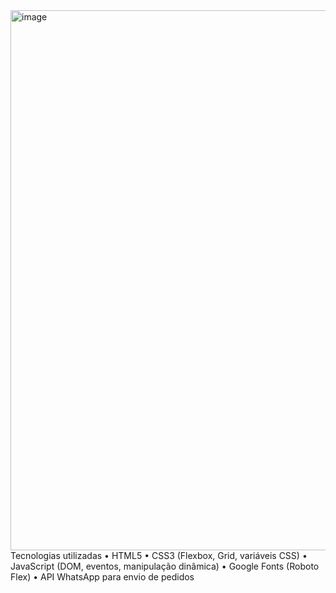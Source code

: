 <img width="1889" height="864" alt="image" src="https://github.com/user-attachments/assets/e4346f32-d426-4d4d-9347-43860d3b8a27" />
Tecnologias utilizadas
•	HTML5
•	CSS3 (Flexbox, Grid, variáveis CSS)
•	JavaScript (DOM, eventos, manipulação dinâmica)
•	Google Fonts (Roboto Flex)
•	API WhatsApp para envio de pedidos
